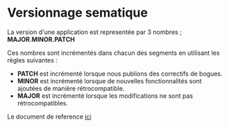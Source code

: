 
# Versionnage sematique

La version d'une application est representée par 3 nombres ; **MAJOR.MINOR.PATCH**

Ces nombres sont incrémentés dans chacun des segments en utilisant les règles suivantes :

- **PATCH** est incrémenté lorsque nous publions des correctifs de bogues.
- **MINOR** est incrémenté lorsque de nouvelles fonctionnalités sont ajoutées de manière rétrocompatible.
- **MAJOR** est incrémenté lorsque les modifications ne sont pas rétrocompatibles.

Le document de reference [ici](https://semver.org/)
